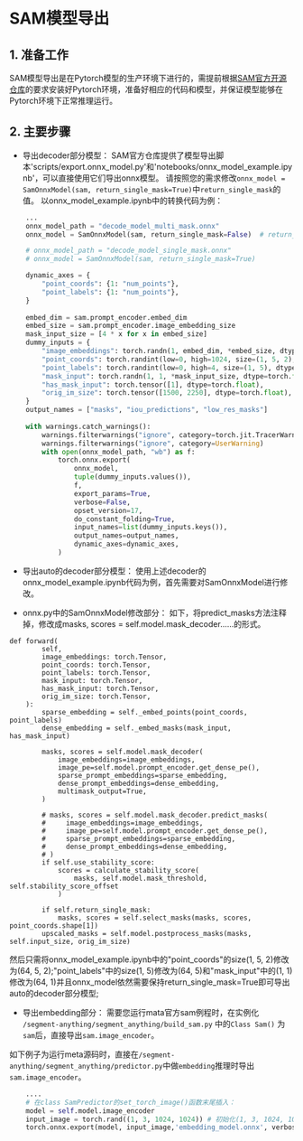 # SAM模型导出
## 1. 准备工作
SAM模型导出是在Pytorch模型的生产环境下进行的，需提前根据[​SAM官方开源仓库](https://github.com/facebookresearch/segment-anything)的要求安装好Pytorch环境，准备好相应的代码和模型，并保证模型能够在Pytorch环境下正常推理运行。


## 2. 主要步骤

- 导出decoder部分模型：
SAM官方仓库提供了模型导出脚本'scripts/export.onnx_model.py'和'notebooks/onnx_model_example.ipynb'，可以直接使用它们导出onnx模型。
请按照您的需求修改`onnx_model = SamOnnxModel(sam, return_single_mask=True)`中`return_single_mask`的值。
以onnx_model_example.ipynb中的转换代码为例：

```python
    ...
    onnx_model_path = "decode_model_multi_mask.onnx"
    onnx_model = SamOnnxModel(sam, return_single_mask=False)  # return_single_mask=Flase时，将输出置信度前三的mask。return_single_mask=True时，将输出置信度最高的mask。

    # onnx_model_path = "decode_model_single_mask.onnx"
    # onnx_model = SamOnnxModel(sam, return_single_mask=True) 

    dynamic_axes = {
        "point_coords": {1: "num_points"},
        "point_labels": {1: "num_points"},
    }
    
    embed_dim = sam.prompt_encoder.embed_dim
    embed_size = sam.prompt_encoder.image_embedding_size
    mask_input_size = [4 * x for x in embed_size]
    dummy_inputs = {
        "image_embeddings": torch.randn(1, embed_dim, *embed_size, dtype=torch.float),
        "point_coords": torch.randint(low=0, high=1024, size=(1, 5, 2), dtype=torch.float),
        "point_labels": torch.randint(low=0, high=4, size=(1, 5), dtype=torch.float),
        "mask_input": torch.randn(1, 1, *mask_input_size, dtype=torch.float),
        "has_mask_input": torch.tensor([1], dtype=torch.float),
        "orig_im_size": torch.tensor([1500, 2250], dtype=torch.float),
    }
    output_names = ["masks", "iou_predictions", "low_res_masks"]
    
    with warnings.catch_warnings():
        warnings.filterwarnings("ignore", category=torch.jit.TracerWarning)
        warnings.filterwarnings("ignore", category=UserWarning)
        with open(onnx_model_path, "wb") as f:
            torch.onnx.export(
                onnx_model,
                tuple(dummy_inputs.values()),
                f,
                export_params=True,
                verbose=False,
                opset_version=17,
                do_constant_folding=True,
                input_names=list(dummy_inputs.keys()),
                output_names=output_names,
                dynamic_axes=dynamic_axes,
            )    

```

- 导出auto的decoder部分模型：
使用上述decoder的onnx_model_example.ipynb代码为例，首先需要对SamOnnxModel进行修改。

- onnx.py中的SamOnnxModel修改部分：
如下，将predict_masks方法注释掉，修改成masks, scores = self.model.mask_decoder......的形式。
```
def forward(
        self,
        image_embeddings: torch.Tensor,
        point_coords: torch.Tensor,
        point_labels: torch.Tensor,
        mask_input: torch.Tensor,
        has_mask_input: torch.Tensor,
        orig_im_size: torch.Tensor,
    ):
        sparse_embedding = self._embed_points(point_coords, point_labels)
        dense_embedding = self._embed_masks(mask_input, has_mask_input)
        
        masks, scores = self.model.mask_decoder(
            image_embeddings=image_embeddings,
            image_pe=self.model.prompt_encoder.get_dense_pe(),
            sparse_prompt_embeddings=sparse_embedding,
            dense_prompt_embeddings=dense_embedding,
            multimask_output=True,
        )
        
        # masks, scores = self.model.mask_decoder.predict_masks(
        #     image_embeddings=image_embeddings,
        #     image_pe=self.model.prompt_encoder.get_dense_pe(),
        #     sparse_prompt_embeddings=sparse_embedding,
        #     dense_prompt_embeddings=dense_embedding,
        # )
        if self.use_stability_score:
            scores = calculate_stability_score(
                masks, self.model.mask_threshold, self.stability_score_offset
            )

        if self.return_single_mask:
            masks, scores = self.select_masks(masks, scores, point_coords.shape[1])
        upscaled_masks = self.model.postprocess_masks(masks, self.input_size, orig_im_size)

```
然后只需将onnx_model_example.ipynb中的"point_coords"的size(1, 5, 2)修改为(64, 5, 2);"point_labels"中的size(1, 5)修改为(64, 5)和"mask_input"中的(1, 1)修改为(64, 1)并且onnx_model依然需要保持return_single_mask=True即可导出auto的decoder部分模型;

- 导出embedding部分：
需要您运行mata官方sam例程时，在实例化 `/segment-anything/segment_anything/build_sam.py` 中的`Class Sam()` 为`sam`后，直接导出`sam.image_encoder`。

如下例子为运行meta源码时，直接在`/segment-anything/segment_anything/predictor.py`中做`embedding`推理时导出`sam.image_encoder`。

```python
    ....
    # 在class SamPredictor的set_torch_image()函数末尾插入：
    model = self.model.image_encoder 
    input_image = torch.rand((1, 3, 1024, 1024)) # 初始化(1, 3, 1024, 1024)的输入，也可以直接输入真实图片数据
    torch.onnx.export(model, input_image,'embedding_model.onnx', verbose=True, opset_version=12) # 导出onnx
```

